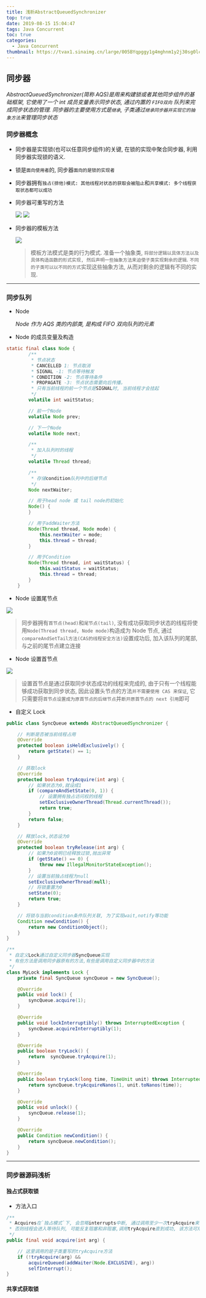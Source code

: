 ```yaml
---
title: 浅析AbstractQueuedSynchronizer
top: true
date: 2019-08-15 15:04:47
tags: Java Concurrent
toc: true
categories:
  - Java Concurrent
thumbnail: https://tvax1.sinaimg.cn/large/005BYqpggy1g4mghnm1y2j30sg0lcaan.jpg
---
```


## 同步器

_AbstractQueuedSynchronizer(简称 AQS)是用来构建锁或者其他同步组件的基础框架, 它使用了一个 int 成员变量表示同步状态, 通过内置的 `FIFO双向` 队列来完成同步状态的管理. 同步器的主要使用方式是`继承`, 子类通过`继承同步器并实现它的抽象方法`来管理同步状态_

### 同步器概念

- 同步器是实现锁(也可以任意同步组件)的关键, 在锁的实现中聚合同步器, 利用同步器实现锁的语义.
- 锁是`面向使用者`的, 同步器`面向的是锁的实现者`
- 同步器拥有`独占(排他)模式: 其他线程对状态的获取会被阻止`和`共享模式: 多个线程获取状态都可以成功`
- 同步器可重写的方法

  <img src="https://ws2.sinaimg.cn/large/006Xmmmgly1g5y5141qolj30xh050tb6.jpg">

  <img src="https://ws3.sinaimg.cn/large/006Xmmmgly1g5y51pl3fhj30xd08ijul.jpg">

<!--more-->

- 同步器的模板方法

  <img src="https://ws2.sinaimg.cn/large/006Xmmmggy1g5y53u9h0nj30xl0k5qfl.jpg">

  > 模板方法模式是类的行为模式. 准备一个抽象类, `将部分逻辑以具体方法以及具体构造函数的形式实现, 然后声明一些抽象方法来迫使子类实现剩余的逻辑`. `不同的子类可以以不同的方式`实现这些抽象方法, 从而对剩余的逻辑有不同的实现.

---

### 同步队列

- Node

  _Node 作为 AQS 类的内部类, 是构成 FIFO 双向队列的元素_

- Node 的成员变量及构造

```java
static final class Node {
        /**
         * 节点状态
         * CANCELLED 1: 节点取消
         * SIGNAL -1: 节点等待触发
         * CONDITION -2: 节点等待条件
         * PROPAGATE -3: 节点状态需要向后传播。
         * 只有当前线程的前一个节点是SIGNAL时, 当前线程才会挂起
         */
        volatile int waitStatus;

        // 前一个Node
        volatile Node prev;

        // 下一个Node
        volatile Node next;

        /**
         * 加入队列时的线程
         */
        volatile Thread thread;

        /**
         * 存储condition队列中的后继节点
         */
        Node nextWaiter;

        // 用于head node 或 tail node的初始化
        Node() {
        }

        // 用于addWaiter方法
        Node(Thread thread, Node mode) {
            this.nextWaiter = mode;
            this.thread = thread;
        }

        // 用于Condition
        Node(Thread thread, int waitStatus) {
            this.waitStatus = waitStatus;
            this.thread = thread;
        }
    }
```

- Node 设置尾节点

<img src="https://ws2.sinaimg.cn/large/006Xmmmggy1g60h1gfmf4j30nu07ewgr.jpg">

> 同步器拥有`首节点(head)`和`尾节点(tail)`, 没有成功获取同步状态的线程将使用`Node(Thread thread, Node mode)`构造成为 Node 节点, 通过`compareAndSetTail方法(CAS的线程安全方法)`设置成功后, 加入该队列的尾部, 与之前的尾节点建立连接

- Node 设置首节点

<img src="https://ws2.sinaimg.cn/large/006Xmmmggy1g60hiitmy6j30mq069q4t.jpg">

> 设置首节点是通过获取同步状态成功的线程来完成的, 由于只有一个线程能够成功获取到同步状态, 因此设置头节点的方法`并不需要使用 CAS 来保证`, 它只需要将`首节点设置成为原首节点的后继节点`并`断开原首节点的 next 引用`即可

- 自定义 Lock

```java
public class SyncQueue extends AbstractQueuedSynchronizer {

    // 判断是否被当前线程占用
    @Override
    protected boolean isHeldExclusively() {
        return getState() == 1;
    }

    // 获取lock
    @Override
    protected boolean tryAcquire(int arg) {
        // 如果状态为0,就设成1
        if (compareAndSetState(0, 1)) {
            // 设置拥有独占访问权的线程
            setExclusiveOwnerThread(Thread.currentThread());
            return true;
        }
        return false;
    }

    // 释放lock,状态设为0
    @Override
    protected boolean tryRelease(int arg) {
        // 如果为0说明已经释放过锁,抛出异常
        if (getState() == 0) {
            throw new IllegalMonitorStateException();
        }
        // 设置当前独占线程为null
        setExclusiveOwnerThread(null);
        // 将锁重置为0
        setState(0);
        return true;
    }

    // 将锁与当前condition条件队列关联, 为了实现wait,notify等功能
    Condition newCondition() {
        return new ConditionObject();
    }
}

/**
 * 自定义Lock通过自定义同步器SyncQueue实现
 * 有些方法是调用同步器原有的方法,有些是调用自定义同步器中的方法
 */
class MyLock implements Lock {
    private final SyncQueue syncQueue = new SyncQueue();

    @Override
    public void lock() {
        syncQueue.acquire(1);
    }

    @Override
    public void lockInterruptibly() throws InterruptedException {
        syncQueue.acquireInterruptibly(1);
    }

    @Override
    public boolean tryLock() {
        return  syncQueue.tryAcquire(1);
    }

    @Override
    public boolean tryLock(long time, TimeUnit unit) throws InterruptedException {
        return syncQueue.tryAcquireNanos(1, unit.toNanos(time));
    }

    @Override
    public void unlock() {
        syncQueue.release(1);
    }

    @Override
    public Condition newCondition() {
        return syncQueue.newCondition();
    }
}
```

---

### 同步器源码浅析

#### 独占式获取锁

- 方法入口

```java
/**
 * Acquires在`独占模式`下, 会忽略interrupts中断, 通过调用至少一次tryAcquire来实现成功返回,
 * 否则线程会进入等待队列, 可能反复阻塞和非阻塞,调用tryAcquire直到成功, 该方法可用于实现lock锁
 */
public final void acquire(int arg) {

    // 这里调用的是子类重写的tryAcquire方法
	if (!tryAcquire(arg) &&
		acquireQueued(addWaiter(Node.EXCLUSIVE), arg))
		selfInterrupt();
}
```

#### 共享式获取锁
